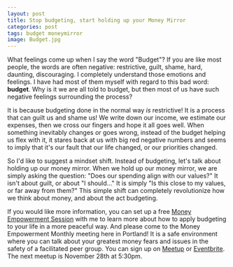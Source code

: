 ```yaml
---
layout: post
title: Stop budgeting, start holding up your Money Mirror
categories: post
tags: budget moneymirror 
image: Budget.jpg
---
```


What feelings come up when I say the word "Budget"? If you are like most people, the words are often negative: restrictive, guilt, shame, hard, daunting, discouraging. I completely understand those emotions and feelings. I have had most of them myself with regard to this bad word: **budget**. Why is it we are all told to budget, but then most of us have such negative feelings surrounding the process?

<!--more-->

It is because budgeting done in the normal way *is* restrictive! It is a process that can guilt us and shame us! We write down our income, we estimate our expenses, then we cross our fingers and hope it all goes well. When something inevitably changes or goes wrong, instead of the budget helping us flex with it, it stares back at us with big red negative numbers and seems to imply that it's our fault that our life changed, or our priorities changed.

So I'd like to suggest a mindset shift. Instead of budgeting, let's talk about holding up our money mirror. When we hold up our money mirror, we are simply asking the question: "Does our spending align with our values?" It isn't about guilt, or about "I should..." It is simply "Is this close to my values, or far away from them?" This simple shift can completely revolutionize how we think about money, and about the act budgeting. 

If you would like more information, you can set up a free [Money Empowerment Session](https://calendly.com/ceciliacase/initialconsult) with me to learn more about how to apply budgeting to your life in a more peaceful way. And please come to the Money Empowerment Monthly meeting here in Portland! It is a safe environment where you can talk about your greatest money fears and issues in the safety of a facilitated peer group. You can sign up on [Meetup](https://www.meetup.com/Money-Empowerment-Monthly/) or [Eventbrite](https://www.eventbrite.com/e/money-empowerment-monthly-tickets-52066447145). The next meetup is November 28th at 5:30pm.
